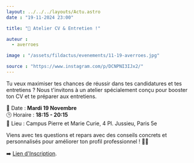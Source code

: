 ```yaml
---
layout: ../../../layouts/Actu.astro
date : "19-11-2024 23:00"

title: "📢 Atelier CV & Entretien !"

auteur :
  - averroes

image : "/assets/fildactus/evenements/11-19-averroes.jpg"

source : "https://www.instagram.com/p/DCNPNI3IJx2/"
---
```


Tu veux maximiser tes chances de réussir dans tes candidatures et tes entretiens ? Nous t'invitons à un atelier spécialement conçu pour booster ton CV et te préparer aux entretiens.

📅 Date : __Mardi 19 Novembre__  
🕒 Horaire : __18:15 - 20:15__  
📍 Lieu : Campus Pierre et Marie Curie, 4 Pl. Jussieu, Paris 5e

Viens avec tes questions et repars avec des conseils concrets et personnalisés pour améliorer ton profil professionnel ! 💼📝

➡️ [Lien d'Inscription](https://www.helloasso.com/associations/averroes/evenements/atelier-cv-et-entretien-19-novembre).